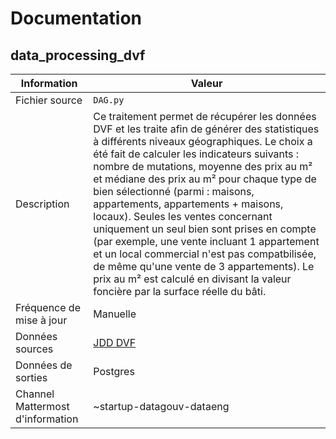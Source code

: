 # Documentation

## data_processing_dvf

| Information | Valeur |
| -------- | -------- |
| Fichier source     | `DAG.py`     |
| Description | Ce traitement permet de récupérer les données DVF et les traite afin de générer des statistiques à différents niveaux géographiques. Le choix a été fait de calculer les indicateurs suivants : nombre de mutations, moyenne des prix au m² et médiane des prix au m² pour chaque type de bien sélectionné (parmi : maisons, appartements, appartements + maisons, locaux). Seules les ventes concernant uniquement un seul bien sont prises en compte (par exemple, une vente incluant 1 appartement et un local commercial n'est pas compatbilisée, de même qu'une vente de 3 appartements). Le prix au m² est calculé en divisant la valeur foncière par la surface réelle du bâti.  |
| Fréquence de mise à jour | Manuelle |
| Données sources | [JDD DVF](https://www.data.gouv.fr/fr/datasets/demandes-de-valeurs-foncieres/) |
| Données de sorties | Postgres |
| Channel Mattermost d'information | ~startup-datagouv-dataeng |

